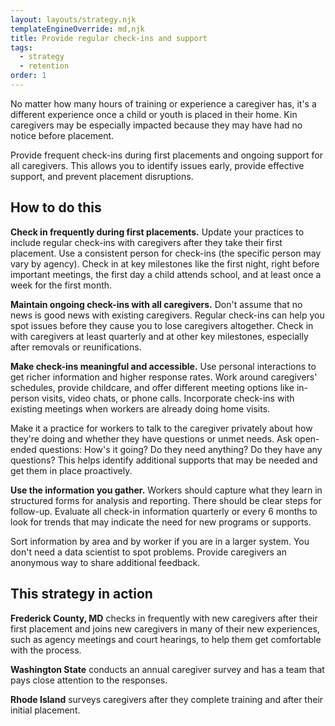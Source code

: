 ```yaml
---
layout: layouts/strategy.njk
templateEngineOverride: md,njk
title: Provide regular check-ins and support
tags:
  - strategy
  - retention
order: 1
---
```

No matter how many hours of training or experience a caregiver has, it's a different experience once a child or youth is placed in their home. Kin caregivers may be especially impacted because they may have had no notice before placement. 

Provide frequent check-ins during first placements and ongoing support for all caregivers. This allows you to identify issues early, provide effective support, and prevent placement disruptions.

## How to do this

**Check in frequently during first placements.** Update your practices to include regular check-ins with caregivers after they take their first placement. Use a consistent person for check-ins (the specific person may vary by agency). Check in at key milestones like the first night, right before important meetings, the first day a child attends school, and at least once a week for the first month.

**Maintain ongoing check-ins with all caregivers.** Don't assume that no news is good news with existing caregivers. Regular check-ins can help you spot issues before they cause you to lose caregivers altogether. Check in with caregivers at least quarterly and at other key milestones, especially after removals or reunifications.

**Make check-ins meaningful and accessible.** Use personal interactions to get richer information and higher response rates. Work around caregivers' schedules, provide childcare, and offer different meeting options like in-person visits, video chats, or phone calls. Incorporate check-ins with existing meetings when workers are already doing home visits.

Make it a practice for workers to talk to the caregiver privately about how they're doing and whether they have questions or unmet needs. Ask open-ended questions: How's it going? Do they need anything? Do they have any questions? This helps identify additional supports that may be needed and get them in place proactively.

**Use the information you gather.** Workers should capture what they learn in structured forms for analysis and reporting. There should be clear steps for follow-up. Evaluate all check-in information quarterly or every 6 months to look for trends that may indicate the need for new programs or supports.

Sort information by area and by worker if you are in a larger system. You don't need a data scientist to spot problems. Provide caregivers an anonymous way to share additional feedback.

## This strategy in action

**Frederick County, MD** checks in frequently with new caregivers after their first placement and joins new caregivers in many of their new experiences, such as agency meetings and court hearings, to help them get comfortable with the process.

**Washington State** conducts an annual caregiver survey and has a team that pays close attention to the responses.

**Rhode Island** surveys caregivers after they complete training and after their initial placement.